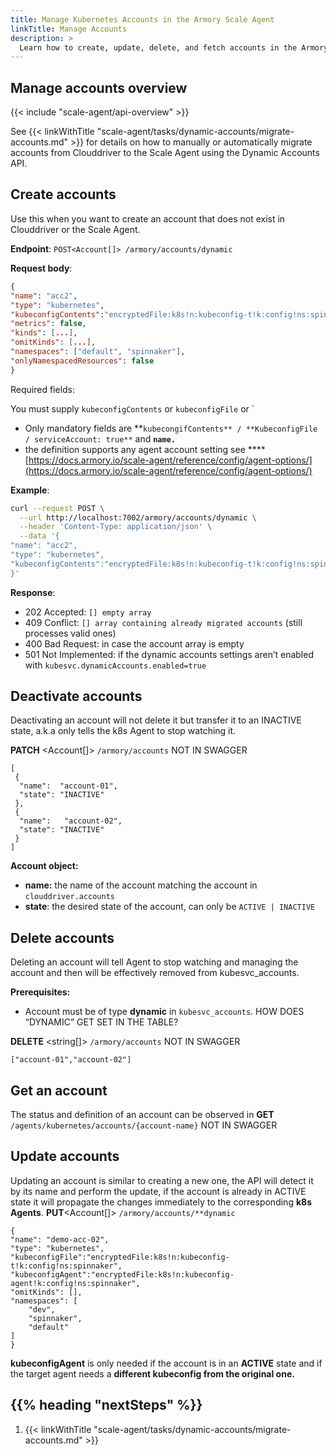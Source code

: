 ```yaml
---
title: Manage Kubernetes Accounts in the Armory Scale Agent
linkTitle: Manage Accounts
description: >
  Learn how to create, update, delete, and fetch accounts in the Armory Scale Agent for Spinnaker and Kubernetes.
---
```


## Manage accounts overview

{{< include "scale-agent/api-overview" >}}

See {{< linkWithTitle "scale-agent/tasks/dynamic-accounts/migrate-accounts.md" >}} for details on how to manually or automatically migrate accounts from Clouddriver to the Scale Agent using the Dynamic Accounts API.

## Create accounts

Use this when you want to create an account that does not exist in Clouddriver or the Scale Agent.

**Endpoint**: `POST<Account[]> /armory/accounts/dynamic`

**Request body**:

```json
{
"name":	"acc2",
"type": "kubernetes",
"kubeconfigContents":"encryptedFile:k8s!n:kubeconfig-t!k:config!ns:spinnaker",
"metrics": false,
"kinds": [...],
"omitKinds": [...],
"namespaces": ["default", "spinnaker"],
"onlyNamespacedResources": false
}
```

Required fields:

You must supply `kubeconfigContents` or `kubeconfigFile` or `

- Only mandatory fields are  **`kubecongifContents** / **KubeconfigFile / serviceAccount: true**` and **`name.`**
- the definition supports any agent account setting see ****[https://docs.armory.io/scale-agent/reference/config/agent-options/](https://docs.armory.io/scale-agent/reference/config/agent-options/)


**Example**:

```bash
curl --request POST \
  --url http://localhost:7002/armory/accounts/dynamic \
  --header 'Content-Type: application/json' \
  --data '{
"name":	"acc2",
"type": "kubernetes",
"kubeconfigContents":"encryptedFile:k8s!n:kubeconfig-t!k:config!ns:spinnaker"
}'
```


**Response**:

- 202 Accepted: `[] empty array`
- 409 Conflict: `[] array containing already migrated accounts` (still processes valid ones)
- 400 Bad Request: in case the account array is empty
- 501 Not Implemented: if the dynamic accounts settings aren’t enabled with `kubesvc.dynamicAccounts.enabled=true`

## Deactivate accounts

Deactivating an account will not delete it but transfer it to an INACTIVE state, a.k.a only tells the k8s Agent to stop watching it.

**PATCH** <Account[]> `/armory/accounts` NOT IN SWAGGER

```
[
 {
  "name":  "account-01",
  "state": "INACTIVE"
 },
 {
  "name":   "account-02",
  "state": "INACTIVE"
 }
]
```

**Account object:**

- **name:** the name of the account matching the account in `clouddriver.accounts`
- **state**: the desired state of the account, can only be `ACTIVE | INACTIVE`

## Delete accounts

Deleting an account will tell Agent to stop watching and managing the account and then will be effectively removed from kubesvc_accounts.

**Prerequisites:**

- Account must be of type **dynamic** in `kubesvc_accounts`. HOW DOES “DYNAMIC” GET SET IN THE TABLE?

**DELETE** <string[]> `/armory/accounts` NOT IN SWAGGER

```
["account-01","account-02"]
```


## Get an account

The status and definition of an account can be observed in 
**GET** `/agents/kubernetes/accounts/{account-name}` NOT IN SWAGGER


## Update accounts

Updating an account is similar to creating a new one, the API will detect it by its name and perform the update, if the account is already in ACTIVE state it will propagate the changes immediately to the corresponding **k8s Agents**.
**PUT**<Account[]> `/armory/accounts/**dynamic`

```
{
"name": "demo-acc-02",
"type": "kubernetes",
"kubeconfigFile":"encryptedFile:k8s!n:kubeconfig-t!k:config!ns:spinnaker",
"kubeconfigAgent":"encryptedFile:k8s!n:kubeconfig-agent!k:config!ns:spinnaker",
"omitKinds": [],
"namespaces": [
    "dev",
    "spinnaker",
    "default"
]
}
```

**kubeconfigAgent** is only needed if the account is in an **ACTIVE** state and if the target agent needs a **different kubeconfig from the original one.**




## {{% heading "nextSteps" %}}

1. {{< linkWithTitle "scale-agent/tasks/dynamic-accounts/migrate-accounts.md" >}}
